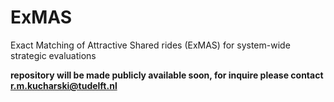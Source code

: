 # ExMAS
Exact Matching of Attractive Shared rides (ExMAS) for system-wide strategic evaluations

**repository will be made publicly available soon, for inquire please contact r.m.kucharski@tudelft.nl**
